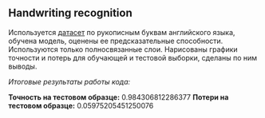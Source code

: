 ## Handwriting recognition

Используется [датасет](https://storage.yandexcloud.net/academy.ai/A_Z_Handwritten_Data.csv) по рукописным буквам английского языка, обучена модель, оценены ее предсказательные способности. Используются только полносвязанные слои. Нарисованы графики точности и потерь для обучающей и тестовой выборки, сделаны по ним выводы. 

*Итоговые результаты работы кода:*

**Точность на тестовом образце:** 0.984306812286377
**Потери на тестовом образце:** 0.05975205451250076